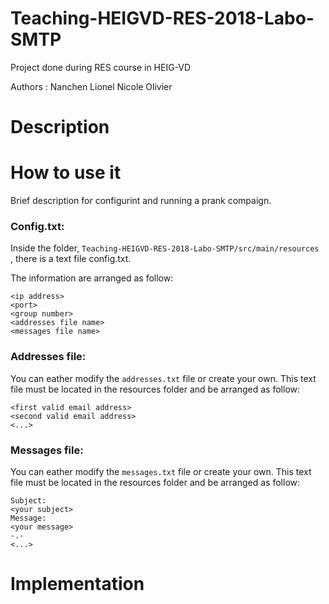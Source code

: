 # Teaching-HEIGVD-RES-2018-Labo-SMTP

Project done during RES course in HEIG-VD

Authors :
	Nanchen Lionel
	Nicole Olivier

# Description





# How to use it

Brief description for configurint and running a prank compaign.

### Config.txt:

Inside the folder, `Teaching-HEIGVD-RES-2018-Labo-SMTP/src/main/resources `, there is a text file config.txt.

The information are arranged as follow:

```
<ip address>
<port>
<group number>
<addresses file name>
<messages file name>
```

### Addresses file:

You can eather modify the `addresses.txt` file or create your own. This text file must be located in the resources folder and be arranged as follow:

```
<first valid email address>
<second valid email address>
<...>
```

### Messages file:

You can eather modify the `messages.txt` file or create your own. This text file must be located in the resources folder and be arranged as follow:

```
Subject:
<your subject>
Message:
<your message>
-.-
<...>
```



# Implementation

